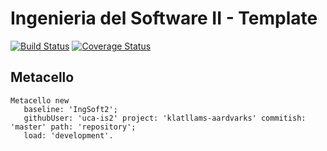 # Ingenieria del Software II - Template

[![Build Status](https://travis-ci.org/uca-is2/klatllams-aardvarks.svg?branch=master)](https://travis-ci.org/uca-is2/klatllams-aardvarks)
[![Coverage Status](https://coveralls.io/repos/github/uca-is2/klatllams-aardvarks/badge.svg?branch=master)](https://coveralls.io/github/uca-is2/klatllams-aardvarks?branch=master)

## Metacello

```smalltalk
Metacello new
   baseline: 'IngSoft2';
   githubUser: 'uca-is2' project: 'klatllams-aardvarks' commitish: 'master' path: 'repository';
   load: 'development'.
```

